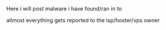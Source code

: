 Here i will post malware i have found/ran in to 


allmost everything gets reported to the isp/hoster/vps owner




